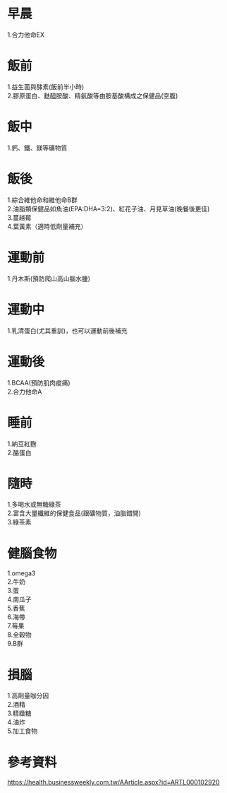 # 早晨
1.合力他命EX   

# 飯前  
1.益生菌與酵素(飯前半小時)  
2.膠原蛋白、麩醯胺酸、精氨酸等由胺基酸構成之保健品(空腹)  

# 飯中  
1.鈣、鐵、鎂等礦物質  

# 飯後  
1.綜合維他命和維他命B群  
2.油脂類保健品如魚油(EPA:DHA=3:2)、紅花子油、月見草油(晚餐後更佳)  
3.蔓越莓  
4.葉黃素（適時低劑量補充）    

# 運動前  
1.丹木斯(預防爬山高山腦水腫)  

# 運動中  
1.乳清蛋白(尤其重訓)，也可以運動前後補充  

# 運動後  
1.BCAA(預防肌肉痠痛)  
2.合力他命A  

# 睡前  
1.納豆紅麴  
2.酪蛋白  

# 隨時  
1.多喝水或無糖綠茶  
2.富含大量纖維的保健食品(跟礦物質，油脂錯開)  
3.綠茶素  

# 健腦食物
1.omega3  
2.牛奶  
3.蛋  
4.南瓜子  
5.香蕉  
6.海帶  
7.莓果  
8.全穀物  
9.B群  

# 損腦
1.高劑量咖分因  
2.酒精  
3.精緻糖  
4.油炸  
5.加工食物  

# 參考資料  
https://health.businessweekly.com.tw/AArticle.aspx?id=ARTL000102920  

